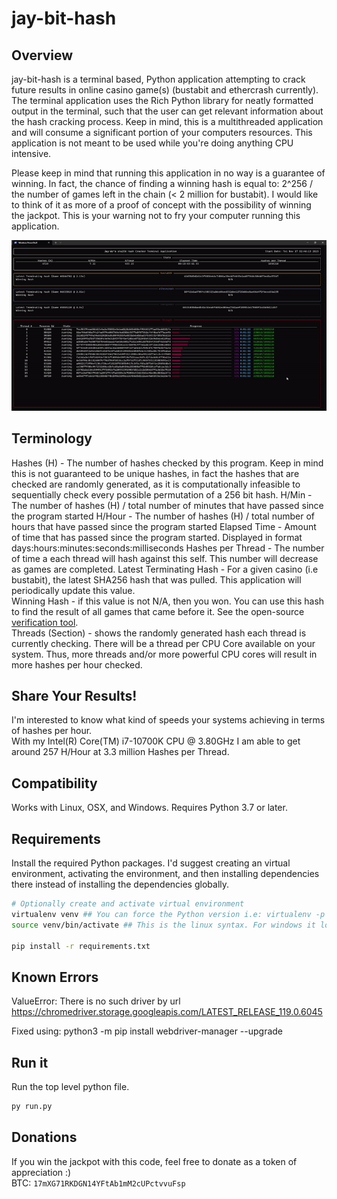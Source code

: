 # jay-bit-hash
## Overview
jay-bit-hash is a terminal based, Python application attempting to crack future results in online casino game(s) (bustabit and ethercrash currently). The terminal application uses the Rich Python library for neatly formatted output in the terminal, such that the user can get relevant information about the hash cracking process. Keep in mind, this is a multithreaded application and will consume a significant portion of your computers resources. This application is not meant to be used while you're doing anything CPU intensive.  

Please keep in mind that running this application in no way is a guarantee of winning. In fact, the chance of finding a winning hash is equal to: 2^256 / the number of games left in the chain (< 2 million for bustabit). I would like to think of it as more of a proof of concept with the possibility of winning the jackpot. This is your warning not to fry your computer running this application.  

![terminal.gif](https://github.com/Jay-ArBrouillard/jay-bit-hash/blob/master/terminal.gif)

## Terminology
Hashes (H) - The number of hashes checked by this program. Keep in mind this is not guaranteed to be unique hashes, in fact the hashes that are checked are randomly generated, as it is computationally infeasible to sequentially check every possible permutation of a 256 bit hash.
H/Min - The number of hashes (H) / total number of minutes that have passed since the program started
H/Hour - The number of hashes (H) / total number of hours that have passed since the program started
Elapsed Time - Amount of time that has passed since the program started. Displayed in format days:hours:minutes:seconds:milliseconds
Hashes per Thread - The number of time a each thread will hash against this self. This number will decrease as games are completed.
Latest Terminating Hash - For a given casino (i.e bustabit), the latest SHA256 hash that was pulled. This application will periodically update this value.  
Winning Hash - if this value is not N/A, then you won. You can use this hash to find the result of all games that came before it. See the open-source [verification tool](https://jsfiddle.net/Dexon95/2fmuxLza/show).  
Threads (Section) - shows the randomly generated hash each thread is currently checking. There will be a thread per CPU Core available on your system. Thus, more threads and/or more powerful CPU cores will result in more hashes per hour checked.  

## Share Your Results!
I'm interested to know what kind of speeds your systems achieving in terms of hashes per hour.  
With my Intel(R) Core(TM) i7-10700K CPU @ 3.80GHz I am able to get around 257 H/Hour at 3.3 million Hashes per Thread.

## Compatibility
Works with Linux, OSX, and Windows. Requires Python 3.7 or later.

## Requirements
Install the required Python packages. I'd suggest creating an virtual environment, activating the environment, and then installing dependencies there instead of installing the dependencies globally.

```sh
# Optionally create and activate virtual environment
virtualenv venv ## You can force the Python version i.e: virtualenv -p python3.9 venv
source venv/bin/activate ## This is the linux syntax. For windows it look something like: venv\Scripts\activate

pip install -r requirements.txt
```
## Known Errors
ValueError: There is no such driver by url
https://chromedriver.storage.googleapis.com/LATEST_RELEASE_119.0.6045

Fixed using: python3 -m pip install webdriver-manager --upgrade


## Run it
Run the top level python file.
```sh
py run.py
```

## Donations
If you win the jackpot with this code, feel free to donate as a token of appreciation :)  
BTC: `17mXG71RKDGN14YFtAb1mM2cUPctvvuFsp`
